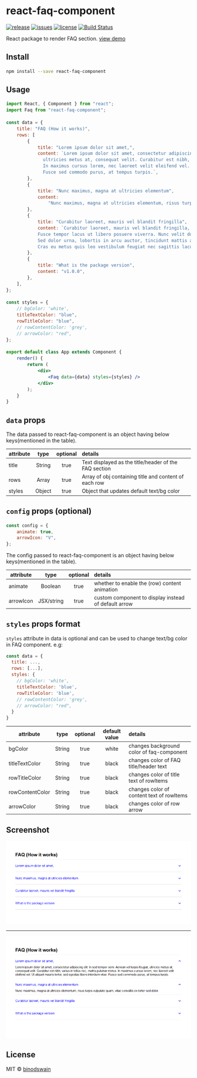 # react-faq-component

[![release](https://badgen.net/npm/v/react-faq-component)](https://www.npmjs.com/package/react-faq-component)
[![issues](https://badgen.net/github/issues/binodswain/react-faq-component)](https://github.com/binodswain/react-faq-component/issues)
[![license](https://badgen.net/github/license/binodswain/react-faq-component)](https://github.com/binodswain/react-faq-component/blob/master/LICENSE)
[![Build Status](https://travis-ci.com/binodswain/react-faq-component.svg?branch=master)](https://travis-ci.com/binodswain/react-faq-component)

React package to render FAQ section.
[view demo](https://binodswain.github.io/react-faq-component/)

## Install

```bash
npm install --save react-faq-component
```

## Usage

```jsx
import React, { Component } from "react";
import Faq from "react-faq-component";

const data = {
    title: "FAQ (How it works)",
    rows: [
        {
            title: "Lorem ipsum dolor sit amet,",
            content: `Lorem ipsum dolor sit amet, consectetur adipiscing elit. In sed tempor sem. Aenean vel turpis feugiat, 
              ultricies metus at, consequat velit. Curabitur est nibh, varius in tellus nec, mattis pulvinar metus. 
              In maximus cursus lorem, nec laoreet velit eleifend vel. Ut aliquet mauris tortor, sed egestas libero interdum vitae. 
              Fusce sed commodo purus, at tempus turpis.`,
        },
        {
            title: "Nunc maximus, magna at ultricies elementum",
            content:
                "Nunc maximus, magna at ultricies elementum, risus turpis vulputate quam, vitae convallis ex tortor sed dolor.",
        },
        {
            title: "Curabitur laoreet, mauris vel blandit fringilla",
            content: `Curabitur laoreet, mauris vel blandit fringilla, leo elit rhoncus nunc, ac sagittis leo elit vel lorem. 
            Fusce tempor lacus ut libero posuere viverra. Nunc velit dolor, tincidunt at varius vel, laoreet vel quam. 
            Sed dolor urna, lobortis in arcu auctor, tincidunt mattis ante. Vivamus venenatis ultricies nibh in volutpat. 
            Cras eu metus quis leo vestibulum feugiat nec sagittis lacus.Mauris vulputate arcu sed massa euismod dignissim. `,
        },
        {
            title: "What is the package version",
            content: "v1.0.0",
        },
    ],
};

const styles = {
    // bgColor: 'white',
    titleTextColor: "blue",
    rowTitleColor: "blue",
    // rowContentColor: 'grey',
    // arrowColor: "red",
};

export default class App extends Component {
    render() {
        return (
            <div>
                <Faq data={data} styles={styles} />
            </div>
        );
    }
}
```

## `data` props

The data passed to react-faq-component is an object having below keys(mentioned in the table).

| attribute |  type  | optional | details                                               |
| --------- | :----: | :------: | :---------------------------------------------------- |
| title     | String |   true   | Text displayed as the title/header of the FAQ section |
| rows      | Array  |   true   | Array of obj containing title and content of each row |
| styles    | Object |   true   | Object that updates default text/bg color             |

## `config` props (optional)

```js
const config = {
    animate: true,
    arrowIcon: "V",
};
```

The config passed to react-faq-component is an object having below keys(mentioned in the table).

| attribute |    type    | optional | details                                              |
| --------- | :--------: | :------: | :--------------------------------------------------- |
| animate   |  Boolean   |   true   | whether to enable the (row) content animation        |
| arrowIcon | JSX/string |   true   | custom component to display instead of default arrow |

## `styles` props format

`styles` attribute in data is optional and can be used to change text/bg color in FAQ component.
e.g:

```js
const data = {
  title: ...,
  rows: [...],
  styles: {
    // bgColor: 'white',
    titleTextColor: 'blue',
    rowTitleColor: 'blue',
    // rowContentColor: 'grey',
    // arrowColor: "red",
  }
}
```

| attribute       |  type  | optional | default value | details                                   |
| --------------- | :----: | :------: | :-----------: | :---------------------------------------- |
| bgColor         | String |   true   |     white     | changes background color of faq-component |
| titleTextColor  | String |   true   |     black     | changes color of FAQ title/header text    |
| rowTitleColor   | String |   true   |     black     | changes color of title text of rowItems   |
| rowContentColor | String |   true   |     black     | changes color of content text of rowItems |
| arrowColor      | String |   true   |     black     | changes color of row arrow                |

## Screenshot

![Screenshot 1](/example/closed.png?raw=true "closed state")

---

![Screenshot 2](/example/expanded.png?raw=true "expanded state")

## License

MIT © [binodswain](https://github.com/binodswain)
